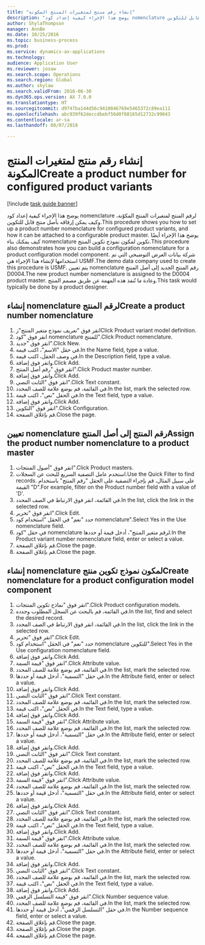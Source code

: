 ```yaml
--- 
title: "إنشاء رقم منتج لمتغيرات المنتج المكونة"
description: "يوضح هذا الإجراء كيفية إعداد كود nomenclature لرقم المنتج لمتغيرات المنتج المكوّنة، وكيف يمكن إرفاقه بأصل منتج قابل للتكوين."
author: ShylaThompson
manager: AnnBe
ms.date: 10/25/2016
ms.topic: business-process
ms.prod: 
ms.service: dynamics-ax-applications
ms.technology: 
audience: Application User
ms.reviewer: josaw
ms.search.scope: Operations
ms.search.region: Global
ms.author: shylaw
ms.search.validFrom: 2016-06-30
ms.dyn365.ops.version: AX 7.0.0
ms.translationtype: HT
ms.sourcegitcommit: d9747ba144d56c9410846769e5465372c89ea111
ms.openlocfilehash: abc939f62deccdbebf56d0f88165d12732c99043
ms.contentlocale: ar-sa
ms.lasthandoff: 08/07/2018

---
```

# <a name="create-a-product-number-for-configured-product-variants"></a><span data-ttu-id="7bd30-103">إنشاء رقم منتج لمتغيرات المنتج المكونة</span><span class="sxs-lookup"><span data-stu-id="7bd30-103">Create a product number for configured product variants</span></span>

[!include [task guide banner](../../includes/task-guide-banner.md)]

<span data-ttu-id="7bd30-104">يوضح هذا الإجراء كيفية إعداد كود nomenclature لرقم المنتج لمتغيرات المنتج المكوّنة، وكيف يمكن إرفاقه بأصل منتج قابل للتكوين.</span><span class="sxs-lookup"><span data-stu-id="7bd30-104">This procedure shows you how to set up a product number nomenclature for configured product variants, and how it can be attached to a configurable product master.</span></span> <span data-ttu-id="7bd30-105">يوضح هذا الإجراء أيضًا كيف يمكنك بناء nomenclature تكوين لمكون نموذج تكوين المنتج.</span><span class="sxs-lookup"><span data-stu-id="7bd30-105">This procedure also demonstrates how you can build a configuration nomenclature for a product configuration model component.</span></span> <span data-ttu-id="7bd30-106">شركة بيانات العرض التوضيحي التي تم استخدامها لإنشاء هذا الإجراء هي USMF.</span><span class="sxs-lookup"><span data-stu-id="7bd30-106">The demo data company used to create this procedure is USMF.</span></span> <span data-ttu-id="7bd30-107">يتم تعيين nomenclature رقم المنتج الجديد إلى أصل المنتج D0004.</span><span class="sxs-lookup"><span data-stu-id="7bd30-107">The new product number nomenclature is assigned to the D0004 product master.</span></span> <span data-ttu-id="7bd30-108">وعادة ما تُنفذ هذه المهمة عن طريق مصمم المنتج.</span><span class="sxs-lookup"><span data-stu-id="7bd30-108">This task would typically be done by a product designer.</span></span>


## <a name="create-a-product-number-nomenclature"></a><span data-ttu-id="7bd30-109">إنشاء nomenclature لرقم المنتج</span><span class="sxs-lookup"><span data-stu-id="7bd30-109">Create a product number nomenclature</span></span>
1. <span data-ttu-id="7bd30-110">انقر فوق "تعريف نموذج متغير المنتج"ز</span><span class="sxs-lookup"><span data-stu-id="7bd30-110">Click Product variant model definition.</span></span>
2. <span data-ttu-id="7bd30-111">انقر فوق "كود nomenclature للمنتج‬".</span><span class="sxs-lookup"><span data-stu-id="7bd30-111">Click Product nomenclature.</span></span>
3. <span data-ttu-id="7bd30-112">انقر فوق "جديد".</span><span class="sxs-lookup"><span data-stu-id="7bd30-112">Click New.</span></span>
4. <span data-ttu-id="7bd30-113">في حقل "الاسم"، اكتب قيمة.</span><span class="sxs-lookup"><span data-stu-id="7bd30-113">In the Name field, type a value.</span></span>
5. <span data-ttu-id="7bd30-114">في وصف الحقل، اكتب قيمة.</span><span class="sxs-lookup"><span data-stu-id="7bd30-114">In the Description field, type a value.</span></span>
6. <span data-ttu-id="7bd30-115">وانقر فوق إضافة.</span><span class="sxs-lookup"><span data-stu-id="7bd30-115">Click Add.</span></span>
7. <span data-ttu-id="7bd30-116">انقر فوق "رقم أصل المنتج".</span><span class="sxs-lookup"><span data-stu-id="7bd30-116">Click Product master number.</span></span>
8. <span data-ttu-id="7bd30-117">وانقر فوق إضافة.</span><span class="sxs-lookup"><span data-stu-id="7bd30-117">Click Add.</span></span>
9. <span data-ttu-id="7bd30-118">انقر فوق "الثابت النصي‬".</span><span class="sxs-lookup"><span data-stu-id="7bd30-118">Click Text constant.</span></span>
10. <span data-ttu-id="7bd30-119">في القائمة، قم بوضع علامة للصف المحدد.</span><span class="sxs-lookup"><span data-stu-id="7bd30-119">In the list, mark the selected row.</span></span>
11. <span data-ttu-id="7bd30-120">في الحقل "نص"، اكتب قيمة.</span><span class="sxs-lookup"><span data-stu-id="7bd30-120">In the Text field, type a value.</span></span>
12. <span data-ttu-id="7bd30-121">وانقر فوق إضافة.</span><span class="sxs-lookup"><span data-stu-id="7bd30-121">Click Add.</span></span>
13. <span data-ttu-id="7bd30-122">انقر فوق "التكوين".</span><span class="sxs-lookup"><span data-stu-id="7bd30-122">Click Configuration.</span></span>
14. <span data-ttu-id="7bd30-123">قم بإغلاق الصفحة.</span><span class="sxs-lookup"><span data-stu-id="7bd30-123">Close the page.</span></span>

## <a name="assign-the-product-number-nomenclature-to-a-product-master"></a><span data-ttu-id="7bd30-124">تعيين nomenclature رقم المنتج إلى أصل المنتج</span><span class="sxs-lookup"><span data-stu-id="7bd30-124">Assign the product number nomenclature to a product master</span></span>
1. <span data-ttu-id="7bd30-125">انقر فوق "أصول المنتجات".</span><span class="sxs-lookup"><span data-stu-id="7bd30-125">Click Product masters.</span></span>
2. <span data-ttu-id="7bd30-126">استخدم عامل التصفية السريع للبحث عن السجلات.</span><span class="sxs-lookup"><span data-stu-id="7bd30-126">Use the Quick Filter to find records.</span></span> <span data-ttu-id="7bd30-127">على سبيل المثال، قم بإجراء التصفية على الحقل "رقم المنتج" باستخدام القيمة "D".</span><span class="sxs-lookup"><span data-stu-id="7bd30-127">For example, filter on the Product number field with a value of 'D'.</span></span>
3. <span data-ttu-id="7bd30-128">في القائمة، انقر فوق الارتباط في الصف المحدد.</span><span class="sxs-lookup"><span data-stu-id="7bd30-128">In the list, click the link in the selected row.</span></span>
4. <span data-ttu-id="7bd30-129">انقر فوق "تحرير".</span><span class="sxs-lookup"><span data-stu-id="7bd30-129">Click Edit.</span></span>
5. <span data-ttu-id="7bd30-130">حدد "نعم" في الحقل "استخدام كود nomenclature".</span><span class="sxs-lookup"><span data-stu-id="7bd30-130">Select Yes in the Use nomenclature field.</span></span>
6. <span data-ttu-id="7bd30-131">في حقل "كود nomenclature لرقم متغير المنتج‬"، أدخل قيمة أو حددها.</span><span class="sxs-lookup"><span data-stu-id="7bd30-131">In the Product variant number nomenclature field, enter or select a value.</span></span>
7. <span data-ttu-id="7bd30-132">قم بإغلاق الصفحة.</span><span class="sxs-lookup"><span data-stu-id="7bd30-132">Close the page.</span></span>
8. <span data-ttu-id="7bd30-133">قم بإغلاق الصفحة.</span><span class="sxs-lookup"><span data-stu-id="7bd30-133">Close the page.</span></span>

## <a name="create-nomenclature-for-a-product-configuration-model-component"></a><span data-ttu-id="7bd30-134">إنشاء nomenclature لمكون نموذج تكوين منتج</span><span class="sxs-lookup"><span data-stu-id="7bd30-134">Create nomenclature for a product configuration model component</span></span>
1. <span data-ttu-id="7bd30-135">انقر فوق "نماذج تكوين المنتجات".</span><span class="sxs-lookup"><span data-stu-id="7bd30-135">Click Product configuration models.</span></span>
2. <span data-ttu-id="7bd30-136">في القائمة، قم بالبحث عن السجل المطلوب وحدده.</span><span class="sxs-lookup"><span data-stu-id="7bd30-136">In the list, find and select the desired record.</span></span>
3. <span data-ttu-id="7bd30-137">في القائمة، انقر فوق الارتباط في الصف المحدد.</span><span class="sxs-lookup"><span data-stu-id="7bd30-137">In the list, click the link in the selected row.</span></span>
4. <span data-ttu-id="7bd30-138">انقر فوق "تحرير".</span><span class="sxs-lookup"><span data-stu-id="7bd30-138">Click Edit.</span></span>
5. <span data-ttu-id="7bd30-139">حدد "نعم" في الحقل "استخدام كود nomenclature للتكوين‬".</span><span class="sxs-lookup"><span data-stu-id="7bd30-139">Select Yes in the Use configuration nomenclature field.</span></span>
6. <span data-ttu-id="7bd30-140">وانقر فوق إضافة.</span><span class="sxs-lookup"><span data-stu-id="7bd30-140">Click Add.</span></span>
7. <span data-ttu-id="7bd30-141">انقر فوق "قيمة السمة‬".</span><span class="sxs-lookup"><span data-stu-id="7bd30-141">Click Attribute value.</span></span>
8. <span data-ttu-id="7bd30-142">في القائمة، قم بوضع علامة للصف المحدد.</span><span class="sxs-lookup"><span data-stu-id="7bd30-142">In the list, mark the selected row.</span></span>
9. <span data-ttu-id="7bd30-143">في حقل "التسمية"، أدخل قيمة أو حددها.</span><span class="sxs-lookup"><span data-stu-id="7bd30-143">In the Attribute field, enter or select a value.</span></span>
10. <span data-ttu-id="7bd30-144">وانقر فوق إضافة.</span><span class="sxs-lookup"><span data-stu-id="7bd30-144">Click Add.</span></span>
11. <span data-ttu-id="7bd30-145">انقر فوق "الثابت النصي‬".</span><span class="sxs-lookup"><span data-stu-id="7bd30-145">Click Text constant.</span></span>
12. <span data-ttu-id="7bd30-146">في القائمة، قم بوضع علامة للصف المحدد.</span><span class="sxs-lookup"><span data-stu-id="7bd30-146">In the list, mark the selected row.</span></span>
13. <span data-ttu-id="7bd30-147">في الحقل "نص"، اكتب قيمة.</span><span class="sxs-lookup"><span data-stu-id="7bd30-147">In the Text field, type a value.</span></span>
14. <span data-ttu-id="7bd30-148">وانقر فوق إضافة.</span><span class="sxs-lookup"><span data-stu-id="7bd30-148">Click Add.</span></span>
15. <span data-ttu-id="7bd30-149">انقر فوق "قيمة السمة‬".</span><span class="sxs-lookup"><span data-stu-id="7bd30-149">Click Attribute value.</span></span>
16. <span data-ttu-id="7bd30-150">في القائمة، قم بوضع علامة للصف المحدد.</span><span class="sxs-lookup"><span data-stu-id="7bd30-150">In the list, mark the selected row.</span></span>
17. <span data-ttu-id="7bd30-151">في حقل "التسمية"، أدخل قيمة أو حددها.</span><span class="sxs-lookup"><span data-stu-id="7bd30-151">In the Attribute field, enter or select a value.</span></span>
18. <span data-ttu-id="7bd30-152">وانقر فوق إضافة.</span><span class="sxs-lookup"><span data-stu-id="7bd30-152">Click Add.</span></span>
19. <span data-ttu-id="7bd30-153">انقر فوق "الثابت النصي‬".</span><span class="sxs-lookup"><span data-stu-id="7bd30-153">Click Text constant.</span></span>
20. <span data-ttu-id="7bd30-154">في القائمة، قم بوضع علامة للصف المحدد.</span><span class="sxs-lookup"><span data-stu-id="7bd30-154">In the list, mark the selected row.</span></span>
21. <span data-ttu-id="7bd30-155">في الحقل "نص"، اكتب قيمة.</span><span class="sxs-lookup"><span data-stu-id="7bd30-155">In the Text field, type a value.</span></span>
22. <span data-ttu-id="7bd30-156">وانقر فوق إضافة.</span><span class="sxs-lookup"><span data-stu-id="7bd30-156">Click Add.</span></span>
23. <span data-ttu-id="7bd30-157">انقر فوق "قيمة السمة‬".</span><span class="sxs-lookup"><span data-stu-id="7bd30-157">Click Attribute value.</span></span>
24. <span data-ttu-id="7bd30-158">في القائمة، قم بوضع علامة للصف المحدد.</span><span class="sxs-lookup"><span data-stu-id="7bd30-158">In the list, mark the selected row.</span></span>
25. <span data-ttu-id="7bd30-159">في حقل "التسمية"، أدخل قيمة أو حددها.</span><span class="sxs-lookup"><span data-stu-id="7bd30-159">In the Attribute field, enter or select a value.</span></span>
26. <span data-ttu-id="7bd30-160">وانقر فوق إضافة.</span><span class="sxs-lookup"><span data-stu-id="7bd30-160">Click Add.</span></span>
27. <span data-ttu-id="7bd30-161">انقر فوق "الثابت النصي‬".</span><span class="sxs-lookup"><span data-stu-id="7bd30-161">Click Text constant.</span></span>
28. <span data-ttu-id="7bd30-162">في القائمة، قم بوضع علامة للصف المحدد.</span><span class="sxs-lookup"><span data-stu-id="7bd30-162">In the list, mark the selected row.</span></span>
29. <span data-ttu-id="7bd30-163">في الحقل "نص"، اكتب قيمة.</span><span class="sxs-lookup"><span data-stu-id="7bd30-163">In the Text field, type a value.</span></span>
30. <span data-ttu-id="7bd30-164">وانقر فوق إضافة.</span><span class="sxs-lookup"><span data-stu-id="7bd30-164">Click Add.</span></span>
31. <span data-ttu-id="7bd30-165">انقر فوق "قيمة السمة‬".</span><span class="sxs-lookup"><span data-stu-id="7bd30-165">Click Attribute value.</span></span>
32. <span data-ttu-id="7bd30-166">في القائمة، قم بوضع علامة للصف المحدد.</span><span class="sxs-lookup"><span data-stu-id="7bd30-166">In the list, mark the selected row.</span></span>
33. <span data-ttu-id="7bd30-167">في حقل "التسمية"، أدخل قيمة أو حددها.</span><span class="sxs-lookup"><span data-stu-id="7bd30-167">In the Attribute field, enter or select a value.</span></span>
34. <span data-ttu-id="7bd30-168">وانقر فوق إضافة.</span><span class="sxs-lookup"><span data-stu-id="7bd30-168">Click Add.</span></span>
35. <span data-ttu-id="7bd30-169">انقر فوق "الثابت النصي‬".</span><span class="sxs-lookup"><span data-stu-id="7bd30-169">Click Text constant.</span></span>
36. <span data-ttu-id="7bd30-170">في القائمة، قم بوضع علامة للصف المحدد.</span><span class="sxs-lookup"><span data-stu-id="7bd30-170">In the list, mark the selected row.</span></span>
37. <span data-ttu-id="7bd30-171">في الحقل "نص"، اكتب قيمة.</span><span class="sxs-lookup"><span data-stu-id="7bd30-171">In the Text field, type a value.</span></span>
38. <span data-ttu-id="7bd30-172">وانقر فوق إضافة.</span><span class="sxs-lookup"><span data-stu-id="7bd30-172">Click Add.</span></span>
39. <span data-ttu-id="7bd30-173">انقر فوق "قيمة التسلسل الرقمي".</span><span class="sxs-lookup"><span data-stu-id="7bd30-173">Click Number sequence value.</span></span>
40. <span data-ttu-id="7bd30-174">في القائمة، قم بوضع علامة للصف المحدد.</span><span class="sxs-lookup"><span data-stu-id="7bd30-174">In the list, mark the selected row.</span></span>
41. <span data-ttu-id="7bd30-175">في حقل "التسلسل الرقمي"، أدخل قيمة أو حددها.</span><span class="sxs-lookup"><span data-stu-id="7bd30-175">In the Number sequence field, enter or select a value.</span></span>
42. <span data-ttu-id="7bd30-176">قم بإغلاق الصفحة.</span><span class="sxs-lookup"><span data-stu-id="7bd30-176">Close the page.</span></span>
43. <span data-ttu-id="7bd30-177">قم بإغلاق الصفحة.</span><span class="sxs-lookup"><span data-stu-id="7bd30-177">Close the page.</span></span>
44. <span data-ttu-id="7bd30-178">قم بإغلاق الصفحة.</span><span class="sxs-lookup"><span data-stu-id="7bd30-178">Close the page.</span></span>


